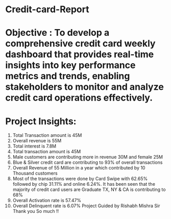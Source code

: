 # Credit-card-Report
# Objective : To develop a comprehensive credit card weekly dashboard that provides real-time insights into key performance metrics and trends, enabling stakeholders to monitor and analyze credit card operations effectively.
# Project Insights:
1. Total Transaction amount is 45M 
2. Overall revenue is 55M
3. Total interest is 7.8M
4. Total transaction amount is 45M
5. Male customers are contributing more in revenue 30M and female 25M
6. Blue & Silver credit card are contributing to 93% of overall transactions
7. Overall Revenue of 55 Million in a year which contributed by 10 Thousand customers 
8. Most of the transactions were done by Card Swipe with 62.65% followed by chip 31.11% and online 6.24%. It has been seen that the majority of credit card users are Graduate
TX, NY & CA is contributing to 68%
9. Overall Activation rate is 57.47%
10. Overall Delinquent rate is 6.07%
Project Guided by Rishabh Mishra Sir
Thank you So much !!
